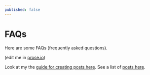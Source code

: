 ```yaml
---
published: false
---
```

# FAQs

Here are some FAQs (<abbr>frequently asked questions</abbr>).

(edit me in [prose.io](http://prose.io))

<!--excerpt-->

Look at my the [guide for creating posts here](https://sketchabelle.github.io/blog/posts/2017/08/14/Blogging.html). See a list of [posts here](https://sketchabelle.github.io/blog/).
